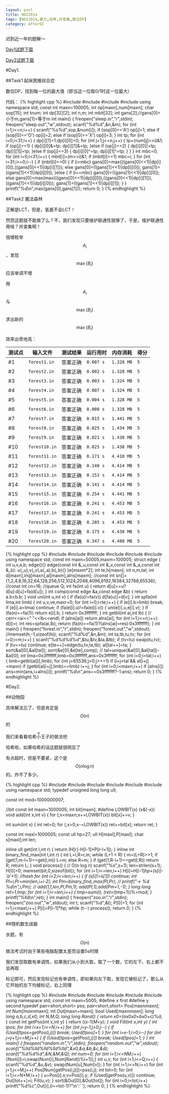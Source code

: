 ```yaml
---
layout: post
title: NOI2014
tags: [NOI2014,暴力,哈希,并查集,数位DP]
category: AfterOI
---
```


迟到近一年的题解～

[Day1试题下载](https://d.ejq.me/files/n/noi2014_day1.pdf)

[Day2试题下载](https://d.ejq.me/files/n/noi2014_day2.pdf)

#Day1.

##Task1 起床困难综合症

数位DP，找到每一位的最大值（即当这一位取0/1时这一位最大）

代码：
{% highlight cpp %}
#include <algorithm>
#include <cstdio>
#include <cstring>
#include <cmath>
using namespace std;
const int maxn=100005;
int op[maxn],num[maxn];
char sop[15];
int tnum;
int dp[32][2];
int n,m;
int mbit[32];
int gans[2];//gans[0]=小于m,gans[1]=等于m
int main()
{
    freopen("sleep.in","r",stdin);
    freopen("sleep.out","w",stdout);
    scanf("%d%d",&n,&m);
    for (int i=1;i<=n;i++)
    {
        scanf("%s%d",sop,&num[i]);
        if (sop[0]=='A')
            op[i]=1;
        else if (sop[0]=='O')
            op[i]=2;
        else if (sop[0]=='X')
            op[i]=3;
    }
    int tp;
    for (int i=0;i<31;i++)
    {
        dp[i][1]=1;dp[i][0]=0;
        for (int j=1;j<=n;j++)
        {
            tp=(num[j]>>i)&1;
            if (op[j]==1)
            {
                dp[i][0]&=tp;
                dp[i][1]&=tp;
            }else if (op[j]==2)
            {
                dp[i][0]|=tp;
                dp[i][1]|=tp;
            }else if (op[j]==3)
            {
                dp[i][0]^=tp;
                dp[i][1]^=tp;
            }
        }
    }
    int mbc=0;
    for (int i=0;i<31;i++)
    {
        mbit[i]=(m>>i)&1;
        if (mbit[i]==1)
            mbc=i;
    }
    for (int i=31;i>=0;i--)
    {
        if (mbit[i]==0)
        {
            if (i<mbc)
                gans[0]=max(((gans[0]<<1)|dp[i][0]),((gans[0]<<1)|dp[i][1]));
            else
                gans[0]=((gans[1]<<1)|dp[i][0]);
            gans[1]=((gans[1]<<1)|dp[i][0]);
        }else
        {
            if (i==mbc)
                gans[0]=((gans[1]<<1)|dp[i][0]);
            else
                gans[0]=max(max(((gans[0]<<1)|dp[i][0]),((gans[0]<<1)|dp[i][1])),((gans[1]<<1)|dp[i][0]));
            gans[1]=((gans[1]<<1)|dp[i][1]);
        }
    }
    printf("%d\n",max(gans[0],gans[1]));
    return 0;
}
{% endhighlight %}

##Task2 魔法森林

正解是LCT，但是，氢酱不会LCT！

然而这题就不能做了么？不，我们发现只要维护联通性就够了，于是，维护联通性用啥？并查集啊！

倍增枚举$$A_i$$，发现$$\max\{B_i\}$$应该单调不增

用$$A_i$$与$$\max\{B_i\}$$求出新的$$\max\{B_i\}$$

效率出奇地高：

测试点|输入文件|测试结果|运行用时|内存消耗|得分
--|--|--|--|--|---
#1|`forest1.in`|答案正确|`0.007 s`|`1.328 MB`|`5`
#2|`forest2.in`|答案正确|`0.002 s`|`1.328 MB`|`5`
#3|`forest3.in`|答案正确|`0.003 s`|`1.324 MB`|`5`
#4|`forest4.in`|答案正确|`0.007 s`|`1.324 MB`|`5`
#5|`forest5.in`|答案正确|`0.004 s`|`1.328 MB`|`5`
#6|`forest6.in`|答案正确|`0.008 s`|`1.328 MB`|`5`
#7|`forest7.in`|答案正确|`0.015 s`|`1.441 MB`|`5`
#8|`forest8.in`|答案正确|`0.025 s`|`1.434 MB`|`5`
#9|`forest9.in`|答案正确|`0.021 s`|`1.430 MB`|`5`
#10|`forest10.in`|答案正确|`0.025 s`|`1.430 MB`|`5`
#11|`forest11.in`|答案正确|`0.171 s`|`4.410 MB`|`5`
#12|`forest12.in`|答案正确|`0.140 s`|`4.414 MB`|`5`
#13|`forest13.in`|答案正确|`0.153 s`|`4.414 MB`|`5`
#14|`forest14.in`|答案正确|`0.141 s`|`4.414 MB`|`5`
#15|`forest15.in`|答案正确|`0.254 s`|`4.441 MB`|`5`
#16|`forest16.in`|答案正确|`0.241 s`|`4.453 MB`|`5`
#17|`forest17.in`|答案正确|`0.241 s`|`4.453 MB`|`5`
#18|`forest18.in`|答案正确|`0.205 s`|`4.453 MB`|`5`
#19|`forest19.in`|答案正确|`0.175 s`|`4.430 MB`|`5`
#20|`forest20.in`|答案正确|`0.347 s`|`4.480 MB`|`5`

{% highlight cpp %}
#include <algorithm>
#include <iostream>
#include <cstring>
#include <cstdio>
#include <vector>
#include <queue>
using namespace std;
const int maxn=50005,maxm=100005;
struct edge
{
	int u,v,a,b;
	edge(){}
	edge(const int &_u,const int &_v,const int &_a,const int &_b):
		u(_u),v(_v),a(_a),b(_b){}
}e[maxm*2];
int te,h[maxn];
int n,m,tal;
int d[maxn],inq[maxn],al[maxm],alns[maxm];
//const int sn[]={1,2,4,8,16,32,64,128,256,512,1024,2048,4096,8192,16384,32768,65536};
//const int cn=16;
//queue<int> Q;
int fa(int u)
{
	return d[u]==u?d[u]:d[u]=fa(d[u]);
}
int comp(const edge &a,const edge &b)
{
	return a.b<b.b;
}
void uni(int u,int v)
{
	if (fa(u)!=fa(v))
		d[fa(u)]=d[v];
}
int spfa(int lima,int limb)
{
	int u,v,ve,maxr=0;
	for (int i=0;i<te;i++)
	{
		if (e[i].b>limb) break;
		if (e[i].a>lima) continue;
		if (fa(e[i].u)!=fa(e[i].v))
		{
			uni(e[i].u,e[i].v);
		}
		if (fa(n)==fa(1))
			return e[i].b;
	}
	return 0x3fffffff;
}
int getbl(int ai,int lb)
{
//	cerr<<ai<<" "<<lb<<endl;
	if (alns[ai])
		return alns[ai];
	for (int i=1;i<=n;i++) d[i]=i;
	int res=spfa(ai,lb);
	return (fa(n)==fa(1)?(alns[ai]=res):0x3fffffff);
}
int main()
{
	freopen("forest.in","r",stdin);
	freopen("forest.out","w",stdout);
	//memset(h,-1,sizeof(h));
	scanf("%d%d",&n,&m);
	int ta,tb,tu,tv;
	for (int i=0;i<m;i++)
	{
		scanf("%d%d%d%d",&tu,&tv,&ta,&tb);
		if (tv<tu) swap(tu,tv);
		if (tv==tu) continue;
		e[te++]=edge(tu,tv,ta,tb);
		al[tal++]=ta;
	}
	sort(&al[0],&al[tal]);
	sort(&e[0],&e[te],comp);
//	tal=unique(&al[0],&al[tal])-&al[0];
	int lima=0x3fffffff,limb=0x3fffffff,ans=0x3fffffff;
	for (int i=0;i<tal;i++)
	{
		limb=getbl(al[i],limb);
		for (int j=65536;j>0;j>>=1)
			if (i+j<tal && al[i+j]<maxn)
				if (getbl(al[i+j],limb)==limb)
					i+=j;
	}
	for (int i=0;i<maxn;i++)
		if (alns[i])
			ans=min(ans,i+alns[i]);
	printf("%d\n",ans==0x3fffffff?-1:ans);
	return 0;
}
{% endhighlight %}

#Day2.

##动物园

具体解法忘了，但是肯定是$$O(n)$$的

我们来看看<ruby>哈希小王子<rt>我</rt></ruby>的做法吧

哈希啦，如果哈希的话这题就很明显了

有点超时，但是不要紧，这个是$$O(n \log n)$$的。炸不了多少。

{% highlight cpp %}
#include <algorithm>
#include <cstring>
#include <cmath>
#include <iostream>
#include <cstdio>
#include <vector>
using namespace std;
typedef unsigned long long ull;
 
const int mod=1000000007;
 
//bit
const int maxn=1000005;
int bit[maxn];
#define LOWBIT(x) (x&(-x))
void add(int x,int v)
{
    for (;x<maxn;x+=LOWBIT(x)) bit[x]+=v;
}
 
int sum(int x)
{
    int ret=0;
    for (;x>0;x-=LOWBIT(x)) ret+=bit[x];
    return ret;
}
 
const int maxl=1000005;
const ull hp=27;
ull H[maxl],P[maxl];
char s[maxl];int len;
 
inline ull get(int l,int r)
{
    return (H[r]-H[l-1]*P[r-l+1]);
}
inline int binary_find_max(int l,int r)
{
    int L=l,R=r,m;
    while (L+1 < R)
    {
        m=(L+R)>>1;
        if (get(1,m-l+1)==get(l,m))
            L=m;
        else
            R=m;
    }
    if (get(1,R-l+1)==get(l,R)) return R;
    return L;
}
void process()
{
    // O(n log n)
    scanf("%s",s+1);
    len=strlen(s+1);
    H[0]=0;
    memset(bit,0,sizeof(bit));
    for (int i=1;i<=len;i++) H[i]=H[i-1]*hp+(s[i]-'a'+1); //hash
    for (int i=2;i<=len;i++)
    {
        if (s[i]!=s[1]) continue;
        int Pl=i,Pr=min(len,i+i-2);
        int Pm=binary_find_max(Pl,Pr);
//      printf("-> %d %d\n",i,Pm);
//      add(1,1,len,Pl,Pm,1);
        add(Pl,1);add(Pm+1,-1);
    }
    long long ret=1,tmp;
    for (int i=1;i<=len;i++)
    {
        tmp=sum(i);
        (ret*=(tmp+1))%=mod;
    }
    printf("%lld\n",ret);
}
int main()
{
    freopen("zoo.in","r",stdin);
    freopen("zoo.out","w",stdout);
    int t;
    scanf("%d",&t);
    P[0]=1;
    for (int i=1;i<maxl;i++) P[i]=P[i-1]*hp;
    while (t--)
        process();
    return 0;
}
{% endhighlight %}

##随机数生成器

水题，有$$O(n)$$做法考试时由于某些电脑配置太差而设置5s时限

我们发现取数有单调性，如果我们从小到大取，取了一个数，它的左下、右上都不会再取

标记即可，然后发现标记也有单调性，即如果向左下取，发现它被标记了，那么从它开始的左下均被标记，右上同理

{% highlight cpp %}
#include <algorithm>
#include <cstring>
#include <cmath>
#include <iostream>
#include <cstdio>
#include <set>
using namespace std;
const int maxn=5005;
#define x first
#define y second
typedef pair<short,short> pss;
pair<short,short> Pos[maxn*maxn];
int Num[maxn*maxn];
int Out[maxn+maxn];
bool Used[maxn*maxn];
long long a,b,c,d,x0;
int N,M,Q;
long long Rand()
{
	return x0=(a*x0*x0+b*x0+c)%d;
}
const int getPos(int x,int y)
{
	return ((x-1)*M+y);
}
void Fill(int x,int y)
{
	int tpos;
	for (int i=x+1;i<=N;i++)
		for (int j=y-1;j>0;j--)
		{
			if (Used[tpos=getPos(i,j)]) break;
			Used[tpos]=1;
		}
	for (int i=x-1;i>0;i--)
		for (int j=y+1;j<=M;j++)
		{
			if (Used[tpos=getPos(i,j)]) break;
			Used[tpos]=1;
		}
}
int main()
{
	freopen("random.in","r",stdin);
	freopen("random.out","w",stdout);
	scanf("%lld%lld%lld%lld%lld",&x0,&a,&b,&c,&d);
	scanf("%d%d%d",&N,&M,&Q);
	int num=0;
	for (int i=1;i<=N*M;i++) {Num[i]=i;swap(Num[i],Num[Rand()%i+1]);}
	int u,v;
	for (int i=1;i<=Q;i++)
	{
		scanf("%d%d",&u,&v);
		swap(Num[u],Num[v]);
	}
	for (int i=1;i<=N;i++)
		for (int j=1;j<=M;j++)
			Pos[Num[getPos(i,j)]]=pss(i,j);
	int tot=0;
	for (int i=1;i<=N*M;i++)
	{
		u=Pos[i].x;v=Pos[i].y;
		if (Used[getPos(u,v)])
			continue;
		Out[tot++]=i;
		Fill(u,v);
	}
	sort(&Out[0],&Out[tot]);
	for (int i=0;i<tot;i++)
		printf("%d%c",Out[i],(i==tot-1)?'\n':' ');
	return 0;
}
{% endhighlight %}
